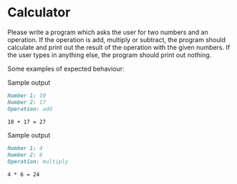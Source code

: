 
# Calculator

Please write a program which asks the user for two numbers and an operation. If the operation is add, multiply or subtract, the program should calculate and print out the result of the operation with the given numbers. If the user types in anything else, the program should print out nothing.

Some examples of expected behaviour:

Sample output

```markdown
Number 1: 10
Number 2: 17
Operation: add

10 + 17 = 27
```

Sample output

```markdown
Number 1: 4
Number 2: 6
Operation: multiply

4 * 6 = 24
```
